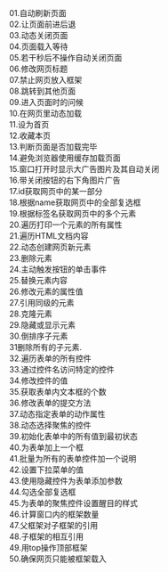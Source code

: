 01.自动刷新页面<br/>
02.让页面前进后退<br/>
03.动态关闭页面<br/>
04.页面载入等待<br/>
05.若干秒后不操作自动关闭页面<br/>
06.修改网页标题<br/>
07.禁止网页放入框架<br/>
08.跳转到其他页面<br/>
09.进入页面时的问候<br/>
10.在网页里动态加载<br/>
11.设为首页<br/>
12.收藏本页<br/>
13.判断页面是否加载完毕<br/>
14.避免浏览器使用缓存加载页面<br/>
15.窗口打开时显示大广告图片及其自动关闭<br/>
16.带关闭按钮的右下角图片广告<br/>
17.id获取网页中的某一部分<br/>
18.根据name获取网页中的全部复选框<br/>
19.根据标签名获取网页中的多个元素<br/>
20.遍历打印一个元素的所有属性<br/>
21.遍历HTML文档内容<br/>
22.动态创建网页新元素<br/>
23.删除元素<br/>
24.主动触发按钮的单击事件<br/>
25.替换元素内容<br/>
26.修改元素的属性值<br/>
27.引用同级的元素<br/>
28.克隆元素<br/>
29.隐藏或显示元素<br/>
30.倒排序子元素<br/>
31删除所有的子元素.<br/>
32.遍历表单的所有控件<br/>
33.通过控件名访问特定的控件<br/>
34.修改控件的值<br/>
35.获取表单内文本框的个数<br/>
36.修改表单的提交方法<br/>
37.动态指定表单的动作属性<br/>
38.动态选择聚焦的控件<br/>
39.初始化表单中的所有值到最初状态<br/>
40.为表单加上一个框<br/>
41.批量为所有的表单控件加一个说明<br/>
42.设置下拉菜单的值<br/>
43.使用隐藏控件为表单添加参数<br/>
44.勾选全部复选框<br/>
45.为表单的聚焦控件设置醒目的样式<br/>
46.计算窗口内的框架数量<br/>
47.父框架对子框架的引用<br/>
48.子框架的相互引用<br/>
49.用top操作顶部框架<br/>
50.确保网页只能被框架载入<br/>

















